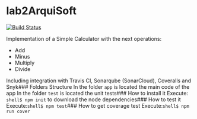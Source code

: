 # lab2ArquiSoft

[![Build Status](https://app.travis-ci.com/JhonierCordoba/lab2ArquiSoft.svg?branch=main)](https://app.travis-ci.com/JhonierCordoba/lab2ArquiSoft)

Implementation of a Simple Calculator with the next operations:
* Add
* Minus
* Multiply
* Divide

Including integration with Travis CI, Sonarqube (SonarCloud), Coveralls and Snyk### Folders Structure
In the folder `app` is located the main code of the app
In the folder `test` is located the unit tests### How to install it
Execute:
```shell$ npm init```
to download the node dependencies### How to test it
Execute:```shell$ npm test```### 
How to get coverage test
Execute:```shell$ npm run cover```
